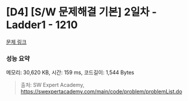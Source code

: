 # [D4] [S/W 문제해결 기본] 2일차 - Ladder1 - 1210 

[문제 링크](https://swexpertacademy.com/main/code/problem/problemDetail.do?contestProbId=AV14ABYKADACFAYh) 

### 성능 요약

메모리: 30,620 KB, 시간: 159 ms, 코드길이: 1,544 Bytes



> 출처: SW Expert Academy, https://swexpertacademy.com/main/code/problem/problemList.do